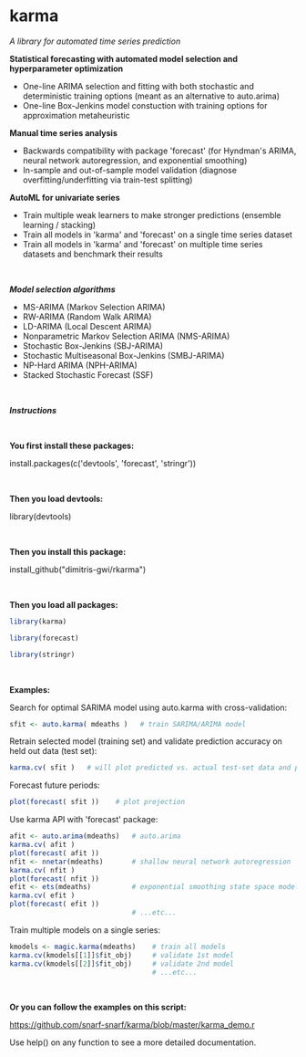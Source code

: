 # karma
<i> A library for automated time series prediction</i> 

<b>Statistical forecasting with automated model selection and hyperparameter optimization</b>
- One-line ARIMA selection and fitting with both stochastic and deterministic training options (meant as an alternative to auto.arima)
- One-line Box-Jenkins model constuction with training options for approximation metaheuristic

<b>Manual time series analysis</b>
- Backwards compatibility with package 'forecast' (for Hyndman's ARIMA, neural network autoregression, and exponential smoothing)
- In-sample and out-of-sample model validation (diagnose overfitting/underfitting via train-test splitting)

<b>AutoML for univariate series</b>
- Train multiple weak learners to make stronger predictions (ensemble learning / stacking)
- Train all models in 'karma' and 'forecast' on a single time series dataset
- Train all models in 'karma' and 'forecast' on multiple time series datasets and benchmark their results


<br/>


*__Model selection algorithms__*

- MS-ARIMA (Markov Selection ARIMA)
- RW-ARIMA (Random Walk ARIMA)
- LD-ARIMA (Local Descent ARIMA)
- Nonparametric Markov Selection ARIMA (NMS-ARIMA)
- Stochastic Box-Jenkins (SBJ-ARIMA)
- Stochastic Multiseasonal Box-Jenkins (SMBJ-ARIMA)
- NP-Hard ARIMA (NPH-ARIMA) 
- Stacked Stochastic Forecast (SSF)

<br />

*__Instructions__*

<br />

__You first install these packages:__

install.packages(c('devtools', 'forecast', 'stringr'))

<br />

__Then you load devtools:__

library(devtools)

<br />

__Then you install this package:__

install_github("dimitris-gwi/rkarma")

<br />

__Then you load all packages:__
```R
library(karma)

library(forecast)

library(stringr)
```

<br />


__Examples:__


Search for optimal SARIMA model using auto.karma with cross-validation:

```R
sfit <- auto.karma( mdeaths )   # train SARIMA/ARIMA model
```

Retrain selected model (training set) and validate prediction accuracy on held out data (test set):

```R
karma.cv( sfit )   # will plot predicted vs. actual test-set data and print out test MAPE
```

Forecast future periods:

```R
plot(forecast( sfit ))    # plot projection
```

Use karma API with 'forecast' package:

```R
afit <- auto.arima(mdeaths)   # auto.arima
karma.cv( afit )
plot(forecast( afit ))    
nfit <- nnetar(mdeaths)       # shallow neural network autoregression
karma.cv( nfit )
plot(forecast( nfit ))   
efit <- ets(mdeaths)          # exponential smoothing state space model
karma.cv( efit )
plot(forecast( efit ))    
                              # ...etc...
```


Train multiple models on a single series:

```R
kmodels <- magic.karma(mdeaths)    # train all models
karma.cv(kmodels[[1]]$fit_obj)     # validate 1st model
karma.cv(kmodels[[2]]$fit_obj)     # validate 2nd model
                                   # ...etc...
```


<br/>

__Or you can follow the examples on this script:__

https://github.com/snarf-snarf/karma/blob/master/karma_demo.r

Use help() on any function to see a more detailed documentation.
